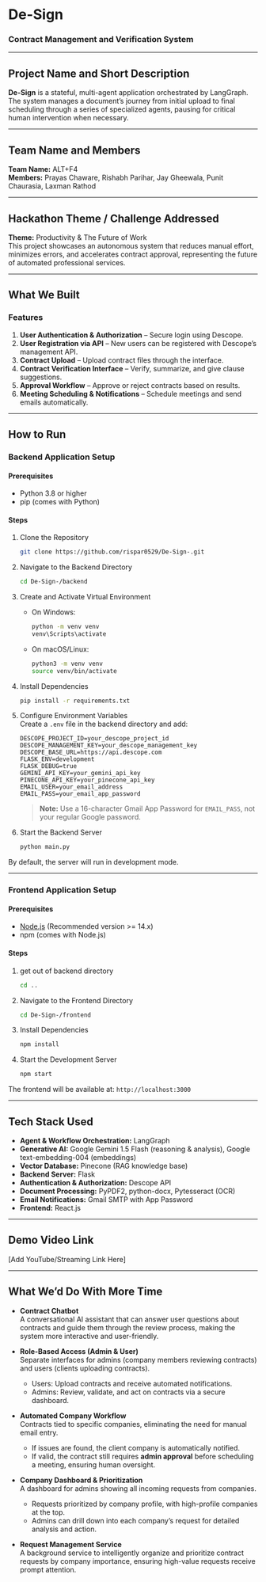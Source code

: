 # De-Sign
### Contract Management and Verification System

---

## Project Name and Short Description
**De-Sign** is a stateful, multi-agent application orchestrated by LangGraph. The system manages a document’s journey from initial upload to final scheduling through a series of specialized agents, pausing for critical human intervention when necessary.

---

## Team Name and Members
**Team Name:** ALT+F4  
**Members:** Prayas Chaware, Rishabh Parihar, Jay Gheewala, Punit Chaurasia, Laxman Rathod

---

## Hackathon Theme / Challenge Addressed
**Theme:** Productivity & The Future of Work  
This project showcases an autonomous system that reduces manual effort, minimizes errors, and accelerates contract approval, representing the future of automated professional services.

---

## What We Built

### Features
1. **User Authentication & Authorization** – Secure login using Descope.  
2. **User Registration via API** – New users can be registered with Descope’s management API.  
3. **Contract Upload** – Upload contract files through the interface.  
4. **Contract Verification Interface** – Verify, summarize, and give clause suggestions.  
5. **Approval Workflow** – Approve or reject contracts based on results.  
6. **Meeting Scheduling & Notifications** – Schedule meetings and send emails automatically.  

---

## How to Run

### Backend Application Setup

#### Prerequisites
- Python 3.8 or higher  
- pip (comes with Python)  

#### Steps
1. Clone the Repository  
   ```bash
   git clone https://github.com/rispar0529/De-Sign-.git
   ```  

2. Navigate to the Backend Directory  
   ```bash
   cd De-Sign-/backend
   ```  

3. Create and Activate Virtual Environment  
   - On Windows:  
     ```bash
     python -m venv venv
     venv\Scripts\activate
     ```  
   - On macOS/Linux:  
     ```bash
     python3 -m venv venv
     source venv/bin/activate
     ```  

4. Install Dependencies  
   ```bash
   pip install -r requirements.txt
   ```  

5. Configure Environment Variables  
   Create a `.env` file in the backend directory and add:  
   ```env
   DESCOPE_PROJECT_ID=your_descope_project_id
   DESCOPE_MANAGEMENT_KEY=your_descope_management_key
   DESCOPE_BASE_URL=https://api.descope.com
   FLASK_ENV=development
   FLASK_DEBUG=true
   GEMINI_API_KEY=your_gemini_api_key
   PINECONE_API_KEY=your_pinecone_api_key
   EMAIL_USER=your_email_address
   EMAIL_PASS=your_email_app_password
   ```  

   > **Note:** Use a 16-character Gmail App Password for `EMAIL_PASS`, not your regular Google password.  

6. Start the Backend Server  
   ```bash
   python main.py
   ```  

By default, the server will run in development mode.  

---

### Frontend Application Setup

#### Prerequisites
- [Node.js](https://nodejs.org/) (Recommended version >= 14.x)  
- npm (comes with Node.js)  

#### Steps
1. get out of backend directory
   ```bash
   cd ..
   ```  

2. Navigate to the Frontend Directory  
   ```bash
   cd De-Sign-/frontend
   ```  

3. Install Dependencies  
   ```bash
   npm install
   ```  

4. Start the Development Server  
   ```bash
   npm start
   ```  

The frontend will be available at: `http://localhost:3000`  

---

## Tech Stack Used
- **Agent & Workflow Orchestration:** LangGraph  
- **Generative AI:** Google Gemini 1.5 Flash (reasoning & analysis), Google text-embedding-004 (embeddings)  
- **Vector Database:** Pinecone (RAG knowledge base)  
- **Backend Server:** Flask  
- **Authentication & Authorization:** Descope API  
- **Document Processing:** PyPDF2, python-docx, Pytesseract (OCR)  
- **Email Notifications:** Gmail SMTP with App Password  
- **Frontend:** React.js  

---

## Demo Video Link
[Add YouTube/Streaming Link Here]

---

## What We’d Do With More Time
- **Contract Chatbot**  
  A conversational AI assistant that can answer user questions about contracts and guide them through the review process, making the system more interactive and user-friendly.  

- **Role-Based Access (Admin & User)**  
  Separate interfaces for admins (company members reviewing contracts) and users (clients uploading contracts).  
  - Users: Upload contracts and receive automated notifications.  
  - Admins: Review, validate, and act on contracts via a secure dashboard.  

- **Automated Company Workflow**  
  Contracts tied to specific companies, eliminating the need for manual email entry.  
  - If issues are found, the client company is automatically notified.  
  - If valid, the contract still requires **admin approval** before scheduling a meeting, ensuring human oversight.  

- **Company Dashboard & Prioritization**  
  A dashboard for admins showing all incoming requests from companies.  
  - Requests prioritized by company profile, with high-profile companies at the top.  
  - Admins can drill down into each company’s request for detailed analysis and action.  

- **Request Management Service**  
  A background service to intelligently organize and prioritize contract requests by company importance, ensuring high-value requests receive prompt attention.  
